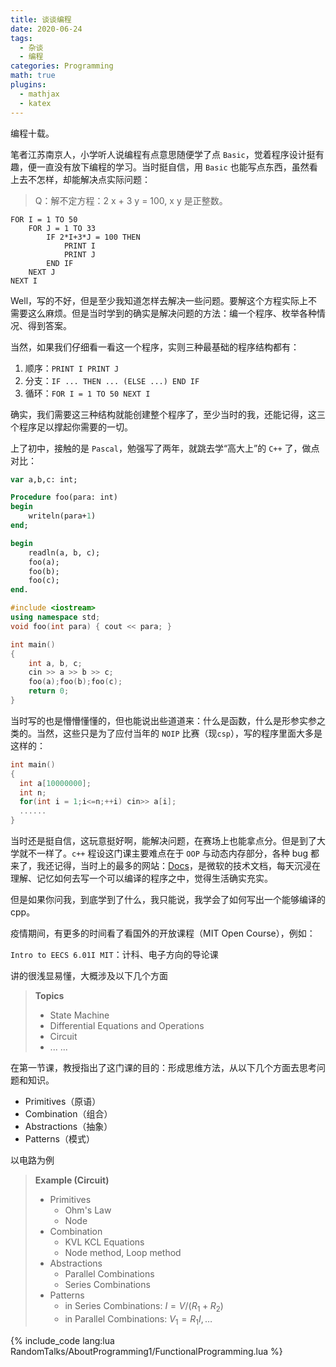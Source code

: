 ```yaml
---
title: 谈谈编程
date: 2020-06-24
tags:
  - 杂谈
  - 编程
categories: Programming
math: true
plugins:
  - mathjax
  - katex
---
```


编程十载。

<!-- more -->

笔者江苏南京人，小学听人说编程有点意思随便学了点 `Basic`，觉着程序设计挺有趣，便一直没有放下编程的学习。当时挺自信，用 `Basic` 也能写点东西，虽然看上去不怎样，却能解决点实际问题：

> Q：解不定方程：2 x + 3 y = 100, x y 是正整数。

```vba
FOR I = 1 TO 50
    FOR J = 1 TO 33
        IF 2*I+3*J = 100 THEN
            PRINT I
            PRINT J
        END IF
    NEXT J
NEXT I
```

Well，写的不好，但是至少我知道怎样去解决一些问题。要解这个方程实际上不需要这么麻烦。但是当时学到的确实是解决问题的方法：编一个程序、枚举各种情况、得到答案。

当然，如果我们仔细看一看这一个程序，实则三种最基础的程序结构都有：

1. 顺序：`PRINT I PRINT J`
2. 分支：`IF ... THEN ... (ELSE ...) END IF`
3. 循环：`FOR I = 1 TO 50 NEXT I`

确实，我们需要这三种结构就能创建整个程序了，至少当时的我，还能记得，这三个程序足以撑起你需要的一切。

上了初中，接触的是 `Pascal`，勉强写了两年，就跳去学“高大上”的 `C++` 了，做点对比：

```pascal
var a,b,c: int;

Procedure foo(para: int)
begin
    writeln(para+1)
end;

begin
    readln(a, b, c);
    foo(a);
    foo(b);
    foo(c);
end.
```

```c++
#include <iostream>
using namespace std;
void foo(int para) { cout << para; }

int main()
{
    int a, b, c;
    cin >> a >> b >> c;
    foo(a);foo(b);foo(c);
    return 0;
}
```

当时写的也是懵懵懂懂的，但也能说出些道道来：什么是函数，什么是形参实参之类的。当然，这些只是为了应付当年的 `NOIP` 比赛（现`csp`），写的程序里面大多是这样的：

```c++
int main()
{
  int a[10000000];
  int n;
  for(int i = 1;i<=n;++i) cin>> a[i];
  ......
}
```

当时还是挺自信，这玩意挺好啊，能解决问题，在赛场上也能拿点分。但是到了大学就不一样了。`c++` 程设这门课主要难点在于 `OOP` 与动态内存部分，各种 bug 都来了，我还记得，当时上的最多的网站：[Docs](https://docs.microsoft.com/zh-cn/)，是微软的技术文档，每天沉浸在理解、记忆如何去写一个可以编译的程序之中，觉得生活确实充实。

但是如果你问我，到底学到了什么，我只能说，我学会了如何写出一个能够编译的 cpp。

疫情期间，有更多的时间看了看国外的开放课程（MIT Open Course），例如：

`Intro to EECS 6.01I MIT`：计科、电子方向的导论课

讲的很浅显易懂，大概涉及以下几个方面

> **Topics**
>
> - State Machine
> - Differential Equations and Operations
> - Circuit
> - ... ...

在第一节课，教授指出了这门课的目的：形成思维方法，从以下几个方面去思考问题和知识。

- Primitives（原语）
- Combination（组合）
- Abstractions（抽象）
- Patterns（模式）

以电路为例

> **Example (Circuit)**
>
> - Primitives
>   - Ohm's Law
>   - Node
> - Combination
>   - KVL KCL Equations
>   - Node method, Loop method
> - Abstractions
>   - Parallel Combinations
>   - Series Combinations
> - Patterns
>   - in Series Combinations: $I = V / (R_1 + R_2)$
>   - in Parallel Combinations: $V_1 = R_1 I,\dots$

{% include_code lang:lua RandomTalks/AboutProgramming1/FunctionalProgramming.lua %}
